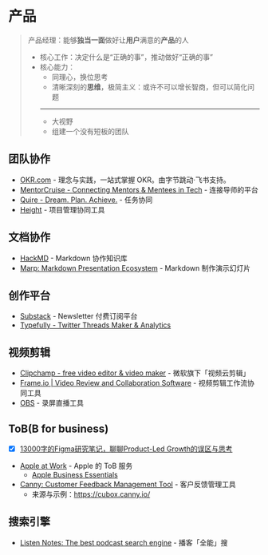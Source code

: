 # 产品

> 产品经理：能够**独当一面**做好让**用户**满意的**产品**的人
>   - 核心工作：决定什么是“正确的事”，推动做好“正确的事”
>   - 核心能力：
>     - 同理心，换位思考
>     - 清晰深刻的**思维**，极简主义：或许不可以增长智商，但可以简化问题
>     ---
>     - 大视野
>     - 组建一个没有短板的团队

## 团队协作

- [OKR.com](https://www.okr.com/) - 理念与实践，一站式掌握 OKR。由字节跳动·飞书支持。
- [MentorCruise - Connecting Mentors & Mentees in Tech](https://mentorcruise.com/) - 连接导师的平台
- [Quire - Dream. Plan. Achieve.](https://quire.io/) - 任务协同
- [Height](https://height.app/) - 项目管理协同工具

## 文档协作

- [HackMD](https://hackmd.io/) - Markdown 协作知识库
- [Marp: Markdown Presentation Ecosystem](https://marp.app/) - Markdown 制作演示幻灯片

## 创作平台

- [Substack](https://substack.com/) - Newsletter 付费订阅平台
- [Typefully - Twitter Threads Maker & Analytics](https://typefully.app/)

## 视频剪辑

- [Clipchamp - free video editor & video maker](https://app.clipchamp.com/) - 微软旗下「视频云剪辑」
- [Frame.io | Video Review and Collaboration Software](https://www.frame.io/) - 视频剪辑工作流协同工具
- [OBS](https://obsproject.com/) - 录屏直播工具

## ToB(B for business)
- [x] [13000字的Figma研究笔记，聊聊Product-Led Growth的误区与思考](https://mp.weixin.qq.com/s/3C43vxrxbkMhNQAdojG0bg)
- [Apple at Work](https://www.apple.com/business/) - Apple 的 ToB 服务
    - [Apple Business Essentials](https://www.apple.com/business/essentials/)
- [Canny: Customer Feedback Management Tool](https://canny.io/) - 客户反馈管理工具
    - 来源与示例：https://cubox.canny.io/

## 搜索引擎

- [Listen Notes: The best podcast search engine](https://www.listennotes.com/) - 播客「全能」搜
